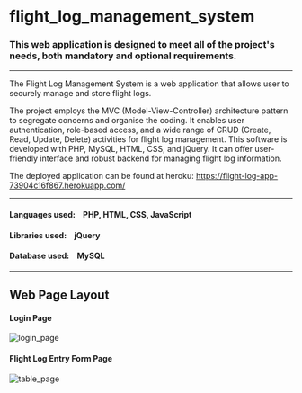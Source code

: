 # flight_log_management_system

### This web application is designed to meet all of the project's needs, both mandatory and optional requirements.

---

The Flight Log Management System is a web application that allows user to securely manage and store flight logs. 

The project employs the MVC (Model-View-Controller) architecture pattern to segregate concerns and organise the coding. It enables user authentication, role-based access, and a wide range of CRUD (Create, Read, Update, Delete) activities for flight log management. This software is developed with PHP, MySQL, HTML, CSS, and jQuery. It can offer user-friendly interface and robust backend for managing flight log information.

The deployed application can be found at heroku:
https://flight-log-app-73904c16f867.herokuapp.com/

---

#### Languages used: &ensp; PHP, HTML, CSS, JavaScript
#### Libraries used: &ensp; jQuery
#### Database used: &ensp; MySQL



---

## Web Page Layout


#### Login Page
![login_page](https://github.com/Crepopcorn/sit_detection_project/blob/main/layout_image/loginpage.jpg)

#### Flight Log Entry Form Page
![table_page](https://github.com/Crepopcorn/sit_detection_project/blob/main/layout_image/tablepage.jpg)


